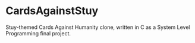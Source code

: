 # CardsAgainstStuy
Stuy-themed Cards Against Humanity clone, written in C as a System Level Programming final project.
